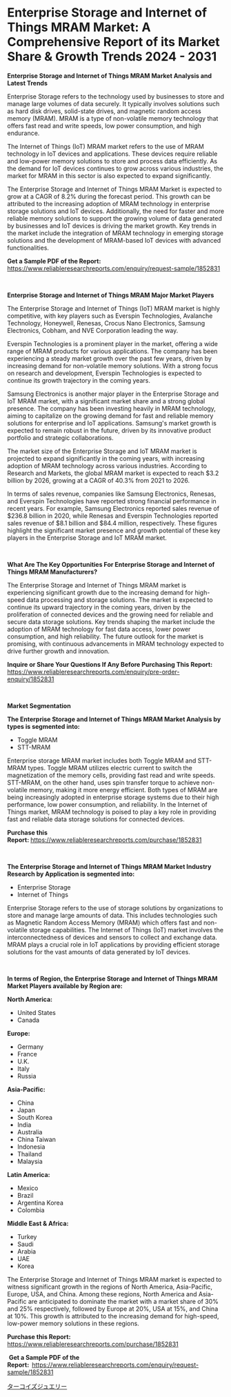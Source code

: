 <p><h1>Enterprise Storage and Internet of Things MRAM Market: A Comprehensive Report of its Market Share & Growth Trends 2024 - 2031</h1></p><p><strong>Enterprise Storage and Internet of Things MRAM Market Analysis and Latest Trends</strong></p>
<p><p>Enterprise Storage refers to the technology used by businesses to store and manage large volumes of data securely. It typically involves solutions such as hard disk drives, solid-state drives, and magnetic random access memory (MRAM). MRAM is a type of non-volatile memory technology that offers fast read and write speeds, low power consumption, and high endurance.</p><p>The Internet of Things (IoT) MRAM market refers to the use of MRAM technology in IoT devices and applications. These devices require reliable and low-power memory solutions to store and process data efficiently. As the demand for IoT devices continues to grow across various industries, the market for MRAM in this sector is also expected to expand significantly.</p><p>The Enterprise Storage and Internet of Things MRAM Market is expected to grow at a CAGR of 8.2% during the forecast period. This growth can be attributed to the increasing adoption of MRAM technology in enterprise storage solutions and IoT devices. Additionally, the need for faster and more reliable memory solutions to support the growing volume of data generated by businesses and IoT devices is driving the market growth. Key trends in the market include the integration of MRAM technology in emerging storage solutions and the development of MRAM-based IoT devices with advanced functionalities.</p></p>
<p><strong>Get a Sample PDF of the Report:&nbsp;</strong> <a href="https://www.reliableresearchreports.com/enquiry/request-sample/1852831">https://www.reliableresearchreports.com/enquiry/request-sample/1852831</a></p>
<p>&nbsp;</p>
<p><strong>Enterprise Storage and Internet of Things MRAM Major Market Players</strong></p>
<p><p>The Enterprise Storage and Internet of Things (IoT) MRAM market is highly competitive, with key players such as Everspin Technologies, Avalanche Technology, Honeywell, Renesas, Crocus Nano Electronics, Samsung Electronics, Cobham, and NVE Corporation leading the way.</p><p>Everspin Technologies is a prominent player in the market, offering a wide range of MRAM products for various applications. The company has been experiencing a steady market growth over the past few years, driven by increasing demand for non-volatile memory solutions. With a strong focus on research and development, Everspin Technologies is expected to continue its growth trajectory in the coming years.</p><p>Samsung Electronics is another major player in the Enterprise Storage and IoT MRAM market, with a significant market share and a strong global presence. The company has been investing heavily in MRAM technology, aiming to capitalize on the growing demand for fast and reliable memory solutions for enterprise and IoT applications. Samsung's market growth is expected to remain robust in the future, driven by its innovative product portfolio and strategic collaborations.</p><p>The market size of the Enterprise Storage and IoT MRAM market is projected to expand significantly in the coming years, with increasing adoption of MRAM technology across various industries. According to Research and Markets, the global MRAM market is expected to reach $3.2 billion by 2026, growing at a CAGR of 40.3% from 2021 to 2026.</p><p>In terms of sales revenue, companies like Samsung Electronics, Renesas, and Everspin Technologies have reported strong financial performance in recent years. For example, Samsung Electronics reported sales revenue of $236.8 billion in 2020, while Renesas and Everspin Technologies reported sales revenue of $8.1 billion and $84.4 million, respectively. These figures highlight the significant market presence and growth potential of these key players in the Enterprise Storage and IoT MRAM market.</p></p>
<p>&nbsp;</p>
<p><strong>What Are The Key Opportunities For Enterprise Storage and Internet of Things MRAM Manufacturers?</strong></p>
<p><p>The Enterprise Storage and Internet of Things MRAM market is experiencing significant growth due to the increasing demand for high-speed data processing and storage solutions. The market is expected to continue its upward trajectory in the coming years, driven by the proliferation of connected devices and the growing need for reliable and secure data storage solutions. Key trends shaping the market include the adoption of MRAM technology for fast data access, lower power consumption, and high reliability. The future outlook for the market is promising, with continuous advancements in MRAM technology expected to drive further growth and innovation.</p></p>
<p><strong>Inquire or Share Your Questions If Any Before Purchasing This Report:</strong> <a href="https://www.reliableresearchreports.com/enquiry/pre-order-enquiry/1852831">https://www.reliableresearchreports.com/enquiry/pre-order-enquiry/1852831</a></p>
<p>&nbsp;</p>
<p><strong>Market Segmentation</strong></p>
<p><strong>The Enterprise Storage and Internet of Things MRAM Market Analysis by types is segmented into:</strong></p>
<p><ul><li>Toggle MRAM</li><li>STT-MRAM</li></ul></p>
<p><p>Enterprise storage MRAM market includes both Toggle MRAM and STT-MRAM types. Toggle MRAM utilizes electric current to switch the magnetization of the memory cells, providing fast read and write speeds. STT-MRAM, on the other hand, uses spin transfer torque to achieve non-volatile memory, making it more energy efficient. Both types of MRAM are being increasingly adopted in enterprise storage systems due to their high performance, low power consumption, and reliability. In the Internet of Things market, MRAM technology is poised to play a key role in providing fast and reliable data storage solutions for connected devices.</p></p>
<p><strong>Purchase this Report:&nbsp;</strong><a href="https://www.reliableresearchreports.com/purchase/1852831">https://www.reliableresearchreports.com/purchase/1852831</a></p>
<p>&nbsp;</p>
<p><strong>The Enterprise Storage and Internet of Things MRAM Market Industry Research by Application is segmented into:</strong></p>
<p><ul><li>Enterprise Storage</li><li>Internet of Things</li></ul></p>
<p><p>Enterprise Storage refers to the use of storage solutions by organizations to store and manage large amounts of data. This includes technologies such as Magnetic Random Access Memory (MRAM) which offers fast and non-volatile storage capabilities. The Internet of Things (IoT) market involves the interconnectedness of devices and sensors to collect and exchange data. MRAM plays a crucial role in IoT applications by providing efficient storage solutions for the vast amounts of data generated by IoT devices.</p></p>
<p>&nbsp;</p>
<p><strong>In terms of Region, the Enterprise Storage and Internet of Things MRAM Market Players available by Region are:</strong></p>
<p>
    <p> <strong> North America: </strong>
        <ul>
            <li>United States</li>
            <li>Canada</li>
        </ul>
        </p> 
    <p> <strong> Europe: </strong>
        <ul>
            <li>Germany</li>
            <li>France</li>
            <li>U.K.</li>
            <li>Italy</li>
            <li>Russia</li>
        </ul>
        </p> 
    <p> <strong> Asia-Pacific: </strong>
        <ul>
            <li>China</li>
            <li>Japan</li>
            <li>South Korea</li>
            <li>India</li>
            <li>Australia</li>
            <li>China Taiwan</li>
            <li>Indonesia</li>
            <li>Thailand</li>
            <li>Malaysia</li>
        </ul>
        </p> 
    <p> <strong> Latin America: </strong>
        <ul>
            <li>Mexico</li>
            <li>Brazil</li>
            <li>Argentina Korea</li>
            <li>Colombia</li>
        </ul>
        </p> 
    <p> <strong> Middle East & Africa: </strong>
        <ul>
            <li>Turkey</li>
            <li>Saudi</li>
            <li>Arabia</li>
            <li>UAE</li>
            <li>Korea</li>
        </ul>
    </p>
    </p>
<p><p>The Enterprise Storage and Internet of Things MRAM market is expected to witness significant growth in the regions of North America, Asia-Pacific, Europe, USA, and China. Among these regions, North America and Asia-Pacific are anticipated to dominate the market with a market share of 30% and 25% respectively, followed by Europe at 20%, USA at 15%, and China at 10%. This growth is attributed to the increasing demand for high-speed, low-power memory solutions in these regions.</p></p>
<p><strong>Purchase this Report: </strong><a href="https://www.reliableresearchreports.com/purchase/1852831">https://www.reliableresearchreports.com/purchase/1852831</a></p>
<p>&nbsp;<strong>Get a Sample PDF of the Report:&nbsp;&nbsp;</strong><a href="https://www.reliableresearchreports.com/enquiry/request-sample/1852831">https://www.reliableresearchreports.com/enquiry/request-sample/1852831</a></p>
<p><strong></strong></p>
<p><p><a href="https://github.com/lababdou/Market-Research-Report-List-3/blob/main/814226813655.md">ターコイズジュエリー</a></p></p>